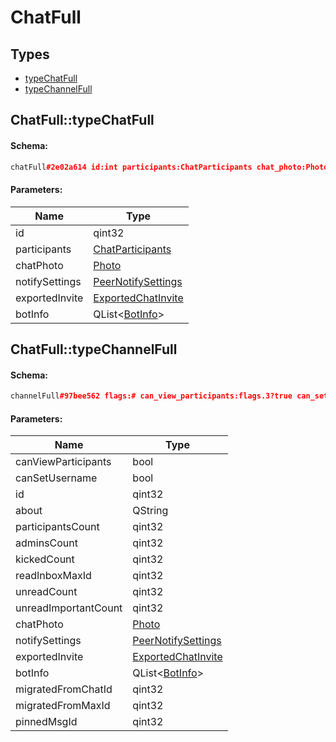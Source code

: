 # ChatFull

## Types

* [typeChatFull](#chatfulltypechatfull)
* [typeChannelFull](#chatfulltypechannelfull)

## ChatFull::typeChatFull

#### Schema:

```c++
chatFull#2e02a614 id:int participants:ChatParticipants chat_photo:Photo notify_settings:PeerNotifySettings exported_invite:ExportedChatInvite bot_info:Vector<BotInfo> = ChatFull;
```

#### Parameters:

|Name|Type|
|----|----|
|id|qint32|
|participants|[ChatParticipants](chatparticipants.md)|
|chatPhoto|[Photo](photo.md)|
|notifySettings|[PeerNotifySettings](peernotifysettings.md)|
|exportedInvite|[ExportedChatInvite](exportedchatinvite.md)|
|botInfo|QList&lt;[BotInfo](botinfo.md)&gt;|

## ChatFull::typeChannelFull

#### Schema:

```c++
channelFull#97bee562 flags:# can_view_participants:flags.3?true can_set_username:flags.6?true id:int about:string participants_count:flags.0?int admins_count:flags.1?int kicked_count:flags.2?int read_inbox_max_id:int unread_count:int unread_important_count:int chat_photo:Photo notify_settings:PeerNotifySettings exported_invite:ExportedChatInvite bot_info:Vector<BotInfo> migrated_from_chat_id:flags.4?int migrated_from_max_id:flags.4?int pinned_msg_id:flags.5?int = ChatFull;
```

#### Parameters:

|Name|Type|
|----|----|
|canViewParticipants|bool|
|canSetUsername|bool|
|id|qint32|
|about|QString|
|participantsCount|qint32|
|adminsCount|qint32|
|kickedCount|qint32|
|readInboxMaxId|qint32|
|unreadCount|qint32|
|unreadImportantCount|qint32|
|chatPhoto|[Photo](photo.md)|
|notifySettings|[PeerNotifySettings](peernotifysettings.md)|
|exportedInvite|[ExportedChatInvite](exportedchatinvite.md)|
|botInfo|QList&lt;[BotInfo](botinfo.md)&gt;|
|migratedFromChatId|qint32|
|migratedFromMaxId|qint32|
|pinnedMsgId|qint32|

